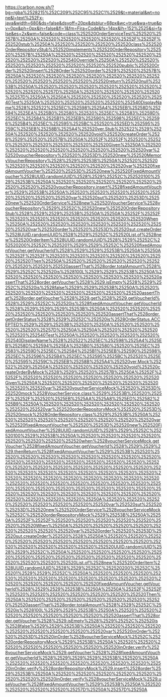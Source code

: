 https://carbon.now.sh/?bg=rgba%2528215%252C209%252C95%252C1%2529&t=material&wt=none&l=text%252Fx-java&width=680&ds=false&dsyoff=20px&dsblur=68px&wc=true&wa=true&pv=0px&ph=0px&ln=false&fl=1&fm=Fira+Code&fs=14px&lh=152%2525&si=false&es=2x&wm=false&code=class%252520OrderServiceTest%252520%25257B%25250A%252520%252520%252520%252520%25252F%25252F%252520stub%25250A%252520%252520%252520%252520class%252520OrderRepositoryStub%252520implements%252520OrderRepository%252520%25257B%25250A%252520%252520%252520%252520%252520%252520%252520%252520%252540Override%25250A%252520%252520%252520%252520%252520%252520%252520%252520public%252520Order%252520insert%2528Order%252520order%2529%252520%25257B%25250A%252520%252520%252520%252520%252520%252520%252520%252520%252520%252520%252520%252520return%252520null%25253B%25250A%252520%252520%252520%252520%252520%252520%252520%252520%25257D%25250A%252520%252520%252520%252520%25257D%25250A%25250A%252520%252520%252520%252520%252540Test%25250A%252520%252520%252520%252520%252540DisplayName%2528%252522%2525EC%252598%2525A4%2525EB%25258D%252594%2525EA%2525B0%252580%252520%2525EC%252583%25259D%2525EC%252584%2525B1%2525EB%252590%252598%2525EC%252596%2525B4%2525EC%252595%2525BC%252520%2525ED%252595%25259C%2525EB%25258B%2525A4%252520ver.Stub%252522%2529%25250A%252520%252520%252520%252520void%252520createOrder%2528%2529%252520%25257B%25250A%25252F%25252F%252520%252520%252520%252520%252520%252520%252520Given%25250A%252520%252520%252520%252520%252520%252520%252520%252520var%252520voucherRepository%252520%25253D%252520new%252520MemoryVoucherRepository%2528%2529%25253B%25250A%252520%252520%252520%252520%252520%252520%252520%252520var%252520fixedAmountVoucher%252520%25253D%252520new%252520FixedAmountVoucher%2528UUID.randomUUID%2528%2529%25252C%252520100%2529%25253B%25250A%252520%252520%252520%252520%252520%252520%252520%252520voucherRepository.insert%2528fixedAmountVoucher%2529%25253B%25250A%252520%252520%252520%252520%252520%252520%252520%252520var%252520sut%252520%25253D%252520new%252520OrderService%2528new%252520VoucherService%2528voucherRepository%2529%25252C%252520new%252520OrderRepositoryStub%2528%2529%2529%25253B%25250A%25250A%25252F%25252F%252520%252520%252520%252520%252520%252520%252520When%25250A%252520%252520%252520%252520%252520%252520%252520%252520var%252520order%252520%25253D%252520sut.createOrder%2528UUID.randomUUID%2528%2529%25252C%252520List.of%2528new%252520OrderItem%2528UUID.randomUUID%2528%2529%25252C%252520200%25252C%2525201%2529%2529%25252C%252520fixedAmountVoucher.getVoucherId%2528%2529%2529%25253B%25250A%25250A%25252F%25252F%252520%252520%252520%252520%252520%252520%252520Then%25250A%252520%252520%252520%252520%252520%252520%252520%252520assertThat%2528order.totalAmount%2528%2529%25252C%252520is%2528100L%2529%2529%25253B%25250A%252520%252520%252520%252520%252520%252520%252520%252520assertThat%2528order.getVoucher%2528%2529.isEmpty%2528%2529%25252C%252520is%2528false%2529%2529%25253B%25250A%252520%252520%252520%252520%252520%252520%252520%252520assertThat%2528order.getVoucher%2528%2529.get%2528%2529.getVoucherId%2528%2529%25252C%252520is%2528fixedAmountVoucher.getVoucherId%2528%2529%2529%2529%25253B%25250A%252520%252520%252520%252520%252520%252520%252520%252520assertThat%2528order.getOrderStatus%2528%2529%25252C%252520is%2528OrderStatus.ACCEPTED%2529%2529%25253B%252520%25250A%252520%252520%252520%252520%25257D%25250A%25250A%252520%252520%252520%252520%252540Test%25250A%252520%252520%252520%252520%252540DisplayName%2528%252522%2525EC%252598%2525A4%2525EB%25258D%252594%2525EA%2525B0%252580%252520%2525EC%252583%25259D%2525EC%252584%2525B1%2525EB%252590%252598%2525EC%252596%2525B4%2525EC%252595%2525BC%252520%2525ED%252595%25259C%2525EB%25258B%2525A4%252520ver.Mock%252522%2529%25250A%252520%252520%252520%252520void%252520createOrderByMock%2528%2529%252520%25257B%25250A%25252F%25252F%252520%252520%252520%252520%252520%252520%252520Given%25250A%252520%252520%252520%252520%252520%252520%252520%252520var%252520voucherServiceMock%252520%25253D%252520mock%2528VoucherService.class%2529%25253B%252520%25252F%25252F%252520%2525EB%2525AA%2525A8%2525ED%252582%2525B9%25250A%252520%252520%252520%252520%252520%252520%252520%252520var%252520orderRepositoryMock%252520%25253D%252520mock%2528OrderRepository.class%2529%25253B%25250A%252520%252520%252520%252520%252520%252520%252520%252520var%252520fixedAmountVoucher%252520%25253D%252520new%252520FixedAmountVoucher%2528UUID.randomUUID%2528%2529%25252C%252520100%2529%25253B%25250A%252520%252520%252520%252520%252520%252520%252520%252520when%2528voucherServiceMock.getVoucher%2528fixedAmountVoucher.getVoucherId%2528%2529%2529%2529.thenReturn%2528fixedAmountVoucher%2529%25253B%252520%252520%252520%252520%252520%252520%252520%252520%252520%252520%252520%252520%252520%252520%252520%252520%252520%252520%252520%252520%252520%252520%252520%252520%252520%252520%252520%252520%252520%252520%252520%252520%252520%252520%252520%252520%252520%252520%252520%252520%252520%252520%252520%252520%252520%252520%252520%252520%252520%252520%252520%252520%252520%252520%252520%252520%252520%252520%252520%252520%252520%252520%252520%252520%252520%252520%252520%25250A%252520%252520%252520%252520%252520%252520%252520%252520var%252520sut%252520%25253D%252520new%252520OrderService%2528voucherServiceMock%25252C%252520orderRepositoryMock%2529%25253B%25250A%25250A%25252F%25252F%252520%252520%252520%252520%252520%252520%252520When%25250A%252520%252520%252520%252520%252520%252520%252520%252520var%252520order%252520%25253D%252520sut.createOrder%252520%2528%25250A%252520%252520%252520%252520%252520%252520%252520%252520%252520%252520%252520%252520%252520%252520%252520%252520UUID.randomUUID%2528%2529%25252C%25250A%252520%252520%252520%252520%252520%252520%252520%252520%252520%252520%252520%252520%252520%252520%252520%252520List.of%2528new%252520OrderItem%2528UUID.randomUUID%2528%2529%25252C%252520200%25252C%2525201%2529%2529%25252C%25250A%252520%252520%252520%252520%252520%252520%252520%252520%252520%252520%252520%252520%252520%252520%252520%252520fixedAmountVoucher.getVoucherId%2528%2529%2529%25253B%25250A%25250A%25252F%25252F%252520%252520%252520%252520%252520%252520%252520Then%25250A%252520%252520%252520%252520%252520%252520%252520%252520assertThat%2528order.totalAmount%2528%2529%25252C%252520is%2528100L%2529%2529%25253B%25250A%252520%252520%252520%252520%252520%252520%252520%252520assertThat%2528order.getVoucher%2528%2529.isEmpty%2528%2529%25252C%252520is%2528false%2529%2529%25253B%25250A%252520%252520%252520%252520%252520%252520%252520%252520var%252520inOrder%252520%25253D%252520inOrder%2528voucherServiceMock%25252C%252520orderRepositoryMock%2529%25253B%25250A%252520%252520%252520%252520%252520%252520%252520%252520inOrder.verify%2528voucherServiceMock%2529.getVoucher%2528%2528fixedAmountVoucher.getVoucherId%2528%2529%2529%2529%25253B%252520%25250A%252520%252520%252520%252520%252520%252520%252520%252520inOrder.verify%2528orderRepositoryMock%2529.insert%2528order%2529%25253B%25250A%252520%252520%252520%252520%252520%252520%252520%252520inOrder.verify%2528voucherServiceMock%2529.useVoucher%2528fixedAmountVoucher%2529%25253B%25250A%252520%252520%252520%252520%25257D%25250A%25257D%25250A